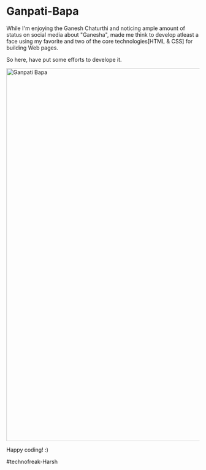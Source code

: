 # Ganpati-Bapa
While I'm enjoying the Ganesh Chaturthi and noticing ample amount of status on social media about "Ganesha", made me think to develop atleast a face using my favorite and two of the core technologies[HTML & CSS] for building Web pages.

So here, have put some efforts to develope it.

<img width="975" alt="Ganpati Bapa" src="https://user-images.githubusercontent.com/20071194/187957096-e30098e4-75f6-4ba7-9db4-f51c9dc68125.png">


Happy coding! :) 

#technofreak-Harsh
